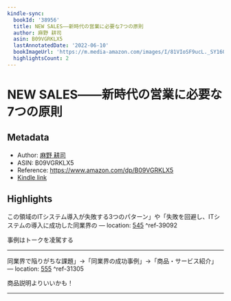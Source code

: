 ```yaml
---
kindle-sync:
  bookId: '38956'
  title: NEW SALES――新時代の営業に必要な7つの原則
  author: 麻野 耕司
  asin: B09VGRKLX5
  lastAnnotatedDate: '2022-06-10'
  bookImageUrl: 'https://m.media-amazon.com/images/I/81VIoSF9ucL._SY160.jpg'
  highlightsCount: 2
---
```

# NEW SALES――新時代の営業に必要な7つの原則
## Metadata
* Author: [麻野 耕司](https://www.amazon.comundefined)
* ASIN: B09VGRKLX5
* Reference: https://www.amazon.com/dp/B09VGRKLX5
* [Kindle link](kindle://book?action=open&asin=B09VGRKLX5)

## Highlights
この領域のITシステム導入が失敗する3つのパターン」や「失敗を回避し、ITシステムの導入に成功した同業界の — location: [545](kindle://book?action=open&asin=B09VGRKLX5&location=545) ^ref-39092

事例はトークを凌駕する

---
同業界で陥りがちな課題」→「同業界の成功事例」→「商品・サービス紹介」 — location: [555](kindle://book?action=open&asin=B09VGRKLX5&location=555) ^ref-31305

商品説明よりいいかも！

---
